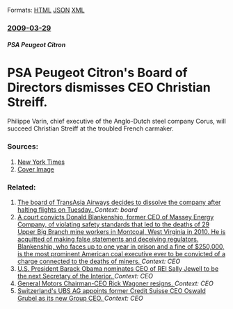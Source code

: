 
Formats: [HTML](/news/2009/03/29/psa-peugeot-citroen-s-board-of-directors-dismisses-ceo-christian-streiff.html)  [JSON](/news/2009/03/29/psa-peugeot-citroen-s-board-of-directors-dismisses-ceo-christian-streiff.json)  [XML](/news/2009/03/29/psa-peugeot-citroen-s-board-of-directors-dismisses-ceo-christian-streiff.xml)  

### [2009-03-29](/news/2009/03/29/index.md)

##### PSA Peugeot Citron
#  PSA Peugeot Citron's Board of Directors dismisses CEO Christian Streiff. 

Philippe Varin, chief executive of the Anglo-Dutch steel company Corus, will succeed Christian Streiff at the troubled French carmaker.


### Sources:

1. [New York Times](https://www.nytimes.com/2009/03/30/business/global/30peugeot.html?hp)
1. [Cover Image](https://static01.nyt.com/images/2009/03/29/business/30peugeot_75.jpg)

### Related:

1. [The board of TransAsia Airways decides to dissolve the company after halting flights on Tuesday. ](/news/2016/11/22/the-board-of-transasia-airways-decides-to-dissolve-the-company-after-halting-flights-on-tuesday.md) _Context: board_
2. [A court convicts Donald Blankenship, former CEO of Massey Energy Company, of violating safety standards that led to the deaths of 29 Upper Big Branch mine workers in Montcoal, West Virginia in 2010. He is acquitted of making false statements and deceiving regulators. Blankenship, who faces up to one year in prison and a fine of $250,000, is the most prominent American coal executive ever to be convicted of a charge connected to the deaths of miners. ](/news/2015/12/3/a-court-convicts-donald-blankenship-former-ceo-of-massey-energy-company-of-violating-safety-standards-that-led-to-the-deaths-of-29-upper-b.md) _Context: CEO_
3. [U.S. President Barack Obama nominates CEO of REI Sally Jewell to be the next Secretary of the Interior. ](/news/2013/02/6/u-s-president-barack-obama-nominates-ceo-of-rei-sally-jewell-to-be-the-next-secretary-of-the-interior.md) _Context: CEO_
4. [ General Motors Chairman-CEO Rick Wagoner resigns. ](/news/2009/03/29/general-motors-chairman-ceo-rick-wagoner-resigns.md) _Context: CEO_
5. [ Switzerland's UBS AG appoints former Credit Suisse CEO Oswald Grubel as its new Group CEO. ](/news/2009/02/26/switzerland-s-ubs-ag-appoints-former-credit-suisse-ceo-oswald-gra1-4bel-as-its-new-group-ceo.md) _Context: CEO_
